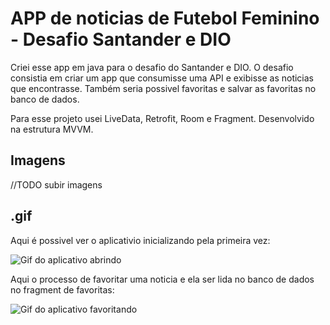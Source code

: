 # APP de noticias de Futebol Feminino - Desafio Santander e DIO

Criei esse app em java para o desafio do Santander e DIO. O desafio consistia em criar um app que consumisse uma API e exibisse as noticias que encontrasse. Também seria possivel favoritas e salvar as favoritas no banco de dados.

Para esse projeto usei LiveData, Retrofit, Room e Fragment. Desenvolvido na estrutura MVVM.

## Imagens

//TODO subir imagens

## .gif

Aqui é possivel ver o aplicativio inicializando pela primeira vez:

![Gif do aplicativo abrindo](https://media.giphy.com/media/quZcCy6Mehq0McGV7q/giphy-downsized.gif)

Aqui o processo de favoritar uma noticia e ela ser lida no banco de dados no fragment de favoritas:

![Gif do aplicativo favoritando](https://media.giphy.com/media/QDMiQ6n9dqCoG9lfnI/giphy-downsized.gif)


